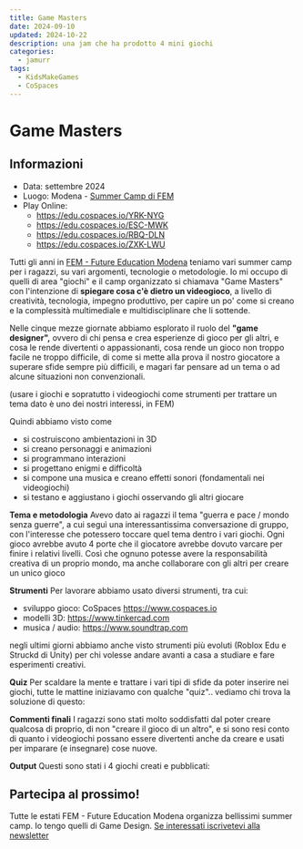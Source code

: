 ```yaml
---
title: Game Masters
date: 2024-09-10
updated: 2024-10-22
description: una jam che ha prodotto 4 mini giochi
categories:
  - jamurr
tags:
  - KidsMakeGames
  - CoSpaces
---
```

# Game Masters

## Informazioni
- Data: settembre 2024
- Luogo: Modena - [Summer Camp di FEM](https://fem.digital/summer-camp-2024/)
- Play Online:
	- https://edu.cospaces.io/YRK-NYG
	- https://edu.cospaces.io/ESC-MWK
	- https://edu.cospaces.io/RBQ-DLN
	- https://edu.cospaces.io/ZXK-LWU

Tutti gli anni in [FEM - Future Education Modena](https://fem.digital) teniamo vari summer camp per i ragazzi, su vari argomenti, tecnologie o metodologie.
Io mi occupo di quelli di area "giochi" e il camp organizzato si chiamava "Game Masters" con l'intenzione di **spiegare cosa c'è dietro un videogioco**, a livello di creatività, tecnologia, impegno produttivo, per capire un po' come si creano e la complessità multimediale e multidisciplinare che li sottende.

Nelle cinque mezze giornate abbiamo esplorato il ruolo del **"game designer",** ovvero di chi pensa e crea esperienze di gioco per gli altri, e cosa le rende divertenti o appassionanti, cosa rende un gioco non troppo facile ne troppo difficile, di come si mette alla prova il nostro giocatore a superare sfide sempre più difficili, e magari far pensare ad un tema o ad alcune situazioni non convenzionali.

(usare i giochi e sopratutto i videogiochi come strumenti per trattare un tema dato è uno dei nostri interessi, in FEM)

Quindi abbiamo visto come
- si costruiscono ambientazioni in 3D
- si creano personaggi e animazioni
- si programmano interazioni
- si progettano enigmi e difficoltà
- si compone una musica e creano effetti sonori (fondamentali nei videogiochi)
- si testano e aggiustano i giochi osservando gli altri giocare

**Tema e metodologia**
Avevo dato ai ragazzi il tema "guerra e pace / mondo senza guerre", a cui seguì una interessantissima conversazione di gruppo, con l'interesse che potessero toccare quel tema dentro i vari giochi.
Ogni gioco avrebbe avuto 4 porte che il giocatore avrebbe dovuto varcare per finire i relativi livelli. Così che ognuno potesse avere la responsabilità creativa di un proprio mondo, ma anche collaborare con gli altri per creare un unico gioco

**Strumenti**
Per lavorare abbiamo usato diversi strumenti, tra cui:
- sviluppo gioco: CoSpaces https://www.cospaces.io
- modelli 3D: https://www.tinkercad.com
- musica / audio: https://www.soundtrap.com

negli ultimi giorni abbiamo anche visto strumenti più evoluti (Roblox Edu e Struckd di Unity) per chi volesse andare avanti a casa a studiare e fare esperimenti creativi.

**Quiz**
Per scaldare la mente e trattare i vari tipi di sfide da poter inserire nei giochi, tutte le mattine iniziavamo con qualche "quiz".. vediamo chi trova la soluzione di questo:

**Commenti finali**
I ragazzi sono stati molto soddisfatti dal poter creare qualcosa di proprio, di non "creare il gioco di un altro", e si sono resi conto di quanto i videogiochi possano essere divertenti anche da creare e usati per imparare (e insegnare) cose nuove.

**Output**
Questi sono stati i 4 giochi creati e pubblicati:

## Partecipa al prossimo!
Tutte le estati FEM - Future Education Modena organizza bellissimi summer camp. Io tengo quelli di Game Design. [Se interessati iscrivetevi alla newsletter](https://fem.digital/)
